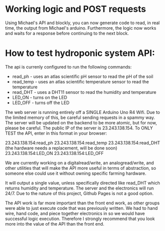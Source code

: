 # Working logic and POST requests
Using Michael's API and blockly, you can now generate code to read, in real time, the output from Michael's arduino.
Furthermore, the logic now works and waits for a response before continuing to the next block.

# How to test hydroponic system API:
The api is currenly configured to run the following commands:
- read_ph - uses an atlas scientific pH sensor to read the pH of the soil
- read_temp - uses an atlas scientific temperature sensor to read the temperature
- read_DHT - uses a DHT11 sensor to read the humidity and temperature
- LED_ON - turns on the LED
- LED_OFF - turns off the LED

The web server is running entirely off a SINGLE Arduino Uno R4 Wifi. Due to the
limited memory of this, be careful sending requests in a spammy way. The server
will be updated on the backend to be more atomic, but for now, please be careful.
The public IP of the server is 23.243.138.154. To ONLY TEST the API, enter in
this format in your browser:

23.243.138.154:read_ph
23.243.138.154:read_temp
23.243.138.154:read_DHT (the hardware needs a replacement, will be done soon)
23.243.138.154:LED_ON
23.243.138.154:LED_OFF

We are currently working on a digitalread/write, an analogread/write, and other
utilities that will make the API more useful in terms of abstraction, so someone
else could use it without owning specific farming hardware.

It will output a single value, unless specifically directed like read_DHT which
returns humidity and temperature. The server and the electronics will run 24/7.
Due to the nature of this project, Github Pages is not a good option.

The API work is far more important than the front end work, as other groups were able to
just execute code that was previously written. We had to hand wire, hand code,
and piece together electronics in so we would have successful logic execution.
Therefore I strongly recommend that you look more into the value of the API than
the front end.
